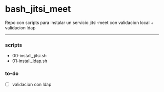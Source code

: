 # bash_jitsi_meet

Repo con scripts para instalar un servicio jitsi-meet con validacion local + validacion ldap

---

### scripts

- 00-install_jitsi.sh
- 01-install_ldap.sh

### to-do

- [ ] validacion con ldap

